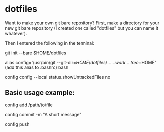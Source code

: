 # dotfiles

Want to make your own git bare repository?  First, make a directory for your new git bare repository (I created one called "dotfiles" but you can name it whatever).

Then I entered the following in the terminal:

git init --bare $HOME/dotfiles

alias config='/usr/bin/git --git-dir=$HOME/dotfiles/ --work-tree=$HOME' (add this alias to .bashrc)
bash

config config --local status.showUntrackedFiles no

## Basic usage example:

config add /path/to/file

config commit -m "A short message"

config push
